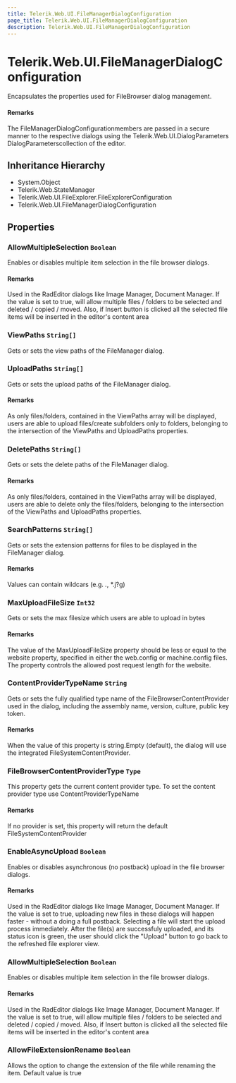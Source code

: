 ```yaml
---
title: Telerik.Web.UI.FileManagerDialogConfiguration
page_title: Telerik.Web.UI.FileManagerDialogConfiguration
description: Telerik.Web.UI.FileManagerDialogConfiguration
---
```


# Telerik.Web.UI.FileManagerDialogConfiguration

Encapsulates the properties used for FileBrowser dialog management.

#### Remarks
The FileManagerDialogConfigurationmembers are passed in a secure manner to
            the respective dialogs using the Telerik.Web.UI.DialogParameters DialogParameterscollection of the editor.

## Inheritance Hierarchy

* System.Object
* Telerik.Web.StateManager
* Telerik.Web.UI.FileExplorer.FileExplorerConfiguration
* Telerik.Web.UI.FileManagerDialogConfiguration

## Properties

###  AllowMultipleSelection `Boolean`

Enables or disables multiple item selection in the file browser dialogs.

#### Remarks
Used in the RadEditor dialogs like Image Manager, Document Manager. If the value is set to true,
            will allow multiple files / folders to be selected and deleted / copied / moved. Also, if Insert button
            is clicked all the selected file items will be inserted in the editor's content area

###  ViewPaths `String[]`

Gets or sets the view paths of the FileManager dialog.

###  UploadPaths `String[]`

Gets or sets the upload paths of the FileManager dialog.

#### Remarks
As only files/folders, contained in the ViewPaths
            array will be displayed, users are able to upload files/create subfolders only
            to folders, belonging to the intersection of the ViewPaths and
            UploadPaths properties.

###  DeletePaths `String[]`

Gets or sets the delete paths of the FileManager dialog.

#### Remarks
As only files/folders, contained in the ViewPaths
            array will be displayed, users are able to delete only the files/folders,
            belonging to the intersection of the ViewPaths and
            UploadPaths properties.

###  SearchPatterns `String[]`

Gets or sets the extension patterns for files to be displayed in the FileManager dialog.

#### Remarks
Values can contain wildcars (e.g. *.*, *.j?g)

###  MaxUploadFileSize `Int32`

Gets or sets the max filesize which users are able to upload in bytes

#### Remarks
The value of the MaxUploadFileSize property should be less or equal
            to the <httpRuntime maxRequestLength...> website property, specified in either
            the web.config or machine.config files. The <httpRuntime maxRequestLength...>
            property controls the allowed post request length for the website.

###  ContentProviderTypeName `String`

Gets or sets the fully qualified type name of the FileBrowserContentProvider used in the dialog,
            including the assembly name, version, culture, public key token.

#### Remarks
When the value of this property is string.Empty (default), the dialog will use the integrated 
            FileSystemContentProvider.

###  FileBrowserContentProviderType `Type`

This property gets the current content provider type. To set the content provider type use ContentProviderTypeName

#### Remarks
If no provider is set, this property will return the default FileSystemContentProvider

###  EnableAsyncUpload `Boolean`

Enables or disables asynchronous (no postback) upload in the file browser dialogs.

#### Remarks
Used in the RadEditor dialogs like Image Manager, Document Manager. If the value is set to true,
            uploading new files in these dialogs will happen faster - without a doing a full postback. 
            Selecting a file will start the upload process immediately. After the file(s) are successfuly uploaded,
            and its status icon is green, the user should click the "Upload" button to go back to the refreshed file explorer view.

###  AllowMultipleSelection `Boolean`

Enables or disables multiple item selection in the file browser dialogs.

#### Remarks
Used in the RadEditor dialogs like Image Manager, Document Manager. If the value is set to true,
            will allow multiple files / folders to be selected and deleted / copied / moved. Also, if Insert button
            is clicked all the selected file items will be inserted in the editor's content area

###  AllowFileExtensionRename `Boolean`

Allows the option to change the extension of the file while renaming the item. Default value is true

